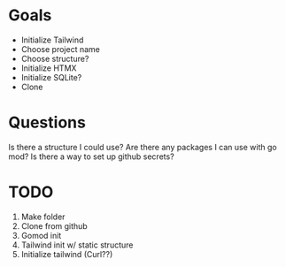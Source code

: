 # Goals

- Initialize Tailwind
- Choose project name
- Choose structure?
- Initialize HTMX
- Initialize SQLite?
- Clone 

# Questions
Is there a structure I could use?
Are there any packages I can use with go mod?
Is there a way to set up github secrets?

# TODO
1. Make folder
2. Clone from github
3. Gomod init
4. Tailwind init w/ static structure
5. Initialize tailwind (Curl??)
